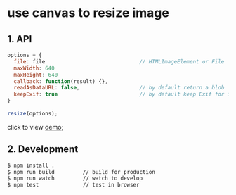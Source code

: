 # use canvas to resize image

## 1. API

```js
options = {
  file: file                              // HTMLImageElement or File
  maxWidth: 640
  maxHeight: 640
  callback: function(result) {},
  readAsDataURL: false,                   // by default return a blob
  keepExif: true                          // by default keep Exif for image/jpeg
}

resize(options);
```

click to view [demo](http://sofish.github.io/resize.js/);

## 2. Development

```bash
$ npm install .
$ npm run build         // build for production
$ npm run watch         // watch to develop
$ npm test              // test in browser
```